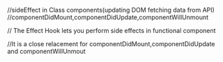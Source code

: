 //sideEffect in Class components(updating DOM fetching data from API)
//componentDidMount,componentDidUpdate,componentWillUnmount

// The Effect Hook lets you perform side effects in functional component

//It is a close relacement for componentDidMount,componentDidUpdate and componentWillUnmout